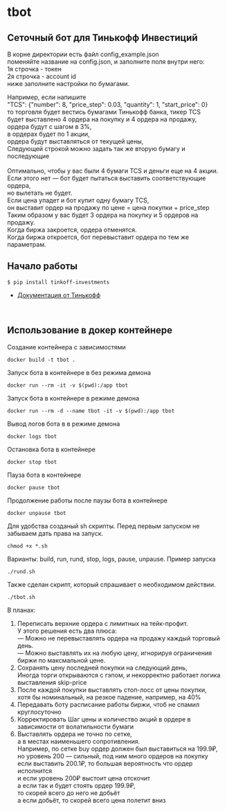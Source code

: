 # tbot
## Сеточный бот для Тинькофф Инвестиций

В корне директории есть файл config_example.json<br>
поменяйте название на config.json, и заполните поля внутри него:<br>
1я строчка - токен<br>
2я строчка - account id<br>
ниже заполните настройки по бумагами.<br>

Например, если напишите<br>
"TCS": {"number": 8, "price_step": 0.03, "quantity": 1, "start_price": 0}<br>
то торговля будет вестись бумагами Тинькофф банка, тикер TCS<br>
будет выставлено 4 ордера на покупку и 4 ордера на продажу,<br>
ордера будут с шагом в 3%,<br>
в ордерах будет по 1 акции,<br>
ордера будут выставляться от текущей цены,<br>
Следующей строкой можно задать так же вторую бумагу и последующие<br>
<br>
Оптимально, чтобы у вас были 4 бумаги TCS и деньги еще на 4 акции.<br>
Если этого нет — бот будет пытаться выставить соответствующие ордера,<br>
но вылетать не будет.<br>
Если цена упадет и бот купит одну бумагу TCS,<br>
он выставит ордер на продажу по цене = цена покупки + price_step<br>
Таким образом у вас будет 3 ордера на покупку и 5 ордеров на продажу.<br>
Когда биржа закроется, ордера отменятся.<br>
Когда биржа откроется, бот перевыставит ордера по тем же параметрам.<br>


## Начало работы

<!-- termynal -->

```
$ pip install tinkoff-investments
```

- [Документация от Тинькофф](https://github.com/Tinkoff/invest-python)
<br>

## Использование в докер контейнере

Создание контейнера с зависимостями
```
docker build -t tbot .
```
Запуск бота в контейнере в без режима демона
```
docker run --rm -it -v $(pwd):/app tbot
```
Запуск бота в контейнере в режиме демона
```
docker run --rm -d --name tbot -it -v $(pwd):/app tbot
```
Вывод логов бота в в режиме демона
```
docker logs tbot
```
Остановка бота в контейнере
```
docker stop tbot
```
Пауза бота в контейнере
```
docker pause tbot
```
Продолжение работы после паузы бота в контейнере
```
docker unpause tbot
```

Для удобства созданый sh скрипты.
Перед первым запуском не забываем дать права на запуск.
```
chmod +x *.sh
```
Варианты: build, run, rund, stop, logs, pause, unpause.
Пример запуска
```
./rund.sh
```
Также сделан скрипт, который спрашивает о необходимом действии.
```
./tbot.sh
```

В планах:<br>
<ol><li>Переписать верхние ордера с лимитных на тейк-профит.<br>
У этого решения есть два плюса:<br>
— Можно не перевыставлять ордера на продажу каждый торговый день.<br>
— Можно выставлять их на любую цену, игнорируя ограничения биржи по максмальной цене.<br>
</li>
<li>Сохранять цену последней покупки на следующий день,<br>
Иногда торги открываются с гэпом, и некорректно работает логика выставления skip-price<br>
</li>
<li>После каждой покупки выставлять стоп-лосс от цены покупки,<br>
хотя бы номинальный, на резкое падение, например, на 40%</li>
<li>
Передавать боту расписание работы биржи, чтоб не спамил круглосуточно
</li>
<li>
Корректировать Шаг цены и количество акций в ордере в зависимости от волатильности бумаги
</li>
<li>  
Выставлять ордера не точно по сетке,<br>
а в местах наименьшего сопротивления.<br>
  Например, по сетке buy ордер должен был выставиться на 199.9₽,<br>
  но уровень 200 — сильный, под ним много ордеров на покупку<br>
  если выставить 200.1₽, то большая вероятность что ордер исполнится<br>
  и если уровень 200₽ выстоит цена отскочит<br>
  а если так и будет стоять ордер 199.9₽,<br>
  то скорей всего до него не добьёт<br>
  а если добьёт, то скорей всего цена полетит вниз
</li>
</ol>
